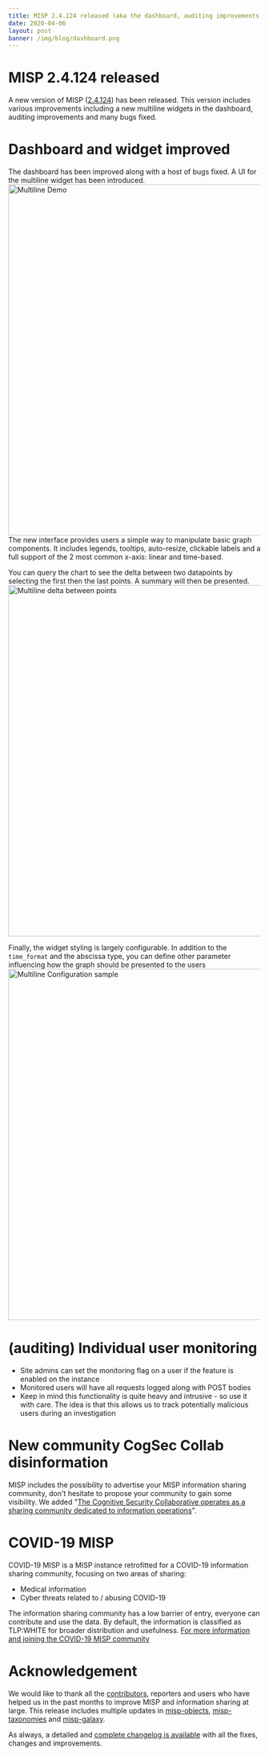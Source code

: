 ```yaml
---
title: MISP 2.4.124 released (aka the dashboard, auditing improvements)
date: 2020-04-06
layout: post
banner: /img/blog/dashboard.png
---
```


# MISP 2.4.124 released

A new version of MISP ([2.4.124](https://github.com/MISP/MISP/tree/v2.4.123)) has been released. This version includes various improvements including a new multiline widgets in the dashboard, auditing improvements and many bugs fixed.

# Dashboard and widget improved

The dashboard has been improved along with a host of bugs fixed. A UI for the multiline widget has been introduced.
<img src="/img/blog/2.4.124/multiline-demo.gif" alt="Multiline Demo" width="700"/>
The new interface provides users a simple way to manipulate basic graph components. It includes legends, tooltips, auto-resize, clickable labels and a full support of the 2 most common x-axis: linear and time-based.

You can query the chart to see the delta between two datapoints by selecting the first then the last points. A summary will then be presented.
<img src="/img/blog/2.4.124/multiline-brush-delta.png" alt="Multiline delta between points" width="700"/>


Finally, the widget styling is largely configurable. In addition to the `time_format` and the abscissa type, you can define other parameter influencing how the graph should be presented to the users
<img src="/img/blog/2.4.124/multiline-config.png" alt="Multiline Configuration sample" width="700"/>

# (auditing) Individual user monitoring

- Site admins can set the monitoring flag on a user if the feature is enabled on the instance
- Monitored users will have all requests logged along with POST bodies
- Keep in mind this functionality is quite heavy and intrusive - so use it with care. The idea is that this allows us to track potentially malicious users during an investigation

# New community CogSec Collab disinformation

MISP includes the possibility to advertise your MISP information sharing community, don't hesitate to propose your community to gain some visibility. We added "[The Cognitive Security Collaborative operates as a sharing community dedicated to information operations](/2020/03/26/cogsec-collab-misp-community.html)".

# COVID-19 MISP

COVID-19 MISP is a MISP instance retrofitted for a COVID-19 information sharing community, focusing on two areas of sharing:

- Medical information
- Cyber threats related to / abusing COVID-19

The information sharing community has a low barrier of entry, everyone can contribute and use the data. By default, the information is classified as TLP:WHITE for broader distribution and usefulness. [For more information and joining the COVID-19 MISP community](/covid-19-misp/)

# Acknowledgement

We would like to thank all the [contributors](/contributors), reporters and users who have helped us in the past months to improve MISP and information sharing at large. This release includes multiple updates in [misp-objects](/objects.html), [misp-taxonomies](/taxonomies.html) and [misp-galaxy](/galaxy.html).

As always, a detailed and [complete changelog is available](/Changelog.txt) with all the fixes, changes and improvements.


